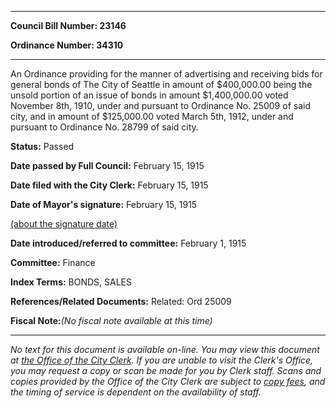 

********

**Council Bill Number: 23146**
   
**Ordinance Number: 34310**
********

 An Ordinance providing for the manner of advertising and receiving bids for general bonds of The City of Seattle in amount of $400,000.00 being the unsold portion of an issue of bonds in amount $1,400,000.00 voted November 8th, 1910, under and pursuant to Ordinance No. 25009 of said city, and in amount of $125,000.00 voted March 5th, 1912, under and pursuant to Ordinance No. 28799 of said city.

**Status:** Passed
   
**Date passed by Full Council:** February 15, 1915
   
**Date filed with the City Clerk:** February 15, 1915
   
**Date of Mayor's signature:** February 15, 1915
   
[(about the signature date)](/~public/approvaldate.htm)
   
   
   
**Date introduced/referred to committee:** February 1, 1915
   
**Committee:** Finance
   
   
**Index Terms:** BONDS, SALES

**References/Related Documents:** Related: Ord 25009

**Fiscal Note:**_(No fiscal note available at this time)_
********

_No text for this document is available on-line. You may view this document at [the Office of the City Clerk](http://www.seattle.gov/leg/clerk/contactUs.htm). If you are unable to visit the Clerk's Office, you may request a copy or scan be made for you by Clerk staff. Scans and copies provided by the Office of the City Clerk are subject to [copy fees](http://clerk.seattle.gov/~public/clerkfees.htm), and the timing of service is dependent on the availability of staff._

